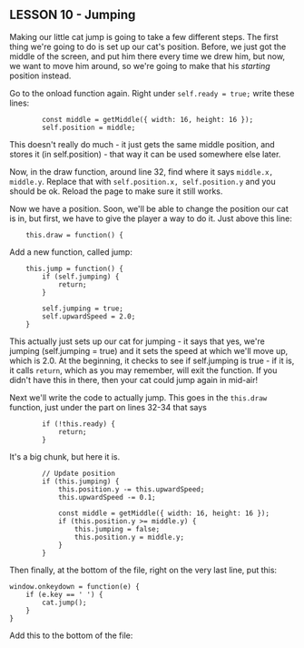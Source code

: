 ## LESSON 10 - Jumping

Making our little cat jump is going to take a few different steps.  The first thing we're going to do is set up our cat's position.  Before, we just got the middle of the screen, and put him there every time we drew him, but now, we want to move him around, so we're going to make that his *starting* position instead.

Go to the onload function again.  Right under `self.ready = true;` write these lines:

```
        const middle = getMiddle({ width: 16, height: 16 });
        self.position = middle;
```

This doesn't really do much - it just gets the same middle position, and stores it (in self.position) - that way it can be used somewhere else later.

Now, in the draw function, around line 32, find where it says `middle.x, middle.y`.  Replace that with `self.position.x, self.position.y` and you should be ok.  Reload the page to make sure it still works.

Now we have a position.  Soon, we'll be able to change the position our cat is in, but first, we have to give the player a way to do it.  Just above this line:

```
    this.draw = function() {
```

Add a new function, called jump:

```
    this.jump = function() {
        if (self.jumping) {
            return;
        }

        self.jumping = true;
        self.upwardSpeed = 2.0;
    }
```

This actually just sets up our cat for jumping - it says that yes, we're jumping (self.jumping = true) and it sets the speed at which we'll move up, which is 2.0.  At the beginning, it checks to see if self.jumping is true - if it is, it calls `return`, which as you may remember, will exit the function.  If you didn't have this in there, then your cat could jump again in mid-air!

Next we'll write the code to actually jump.  This goes in the `this.draw` function, just under the part on lines 32-34 that says 

```
        if (!this.ready) {
            return;
        }
```

It's a big chunk, but here it is.

```
        // Update position
        if (this.jumping) {
            this.position.y -= this.upwardSpeed;
            this.upwardSpeed -= 0.1;

            const middle = getMiddle({ width: 16, height: 16 });
            if (this.position.y >= middle.y) {
                this.jumping = false;
                this.position.y = middle.y;
            }
        }
```

Then finally, at the bottom of the file, right on the very last line, put this:

```
window.onkeydown = function(e) {
    if (e.key == ' ') {
        cat.jump();
    }
}
```

Add this to the bottom of the file:
